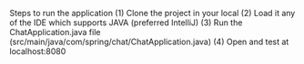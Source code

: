 Steps to run the application
(1) Clone the project in your local
(2) Load it any of the IDE which supports JAVA (preferred IntelliJ)
(3) Run the ChatApplication.java file (src/main/java/com/spring/chat/ChatApplication.java)
(4) Open and test at localhost:8080

